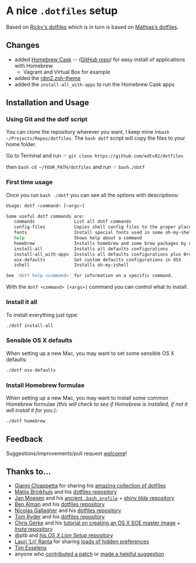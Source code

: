 # A nice `.dotfiles` setup

Based on [Ricky's dotfiles](https://github.com/rickyah/dotfiles) which is in turn is based on [Mathias’s dotfiles](https://github.com/rickyah/dotfiles). 


## Changes
* added [Homebrew Cask](http://caskroom.io/) -- *([GitHub repo](https://github.com/phinze/homebrew-cask))* for easy install of applications with Homebrew.
	* Vagrant and Virtual Box for example []()
* added the [rdm2.zsh-theme](https://github.com/edtv82/oh-my-zsh-rdm-theme)
* added the `install-all_with-apps` to run the Homebrew Cask apps


## Installation and Usage

### Using Git and the dotf script

You can clone the repository wherever you want, I keep mine in```bash ~/Projects/Repos/dotfiles```. The ```bash dotf``` script will copy the files to your home folder.

Go to Terminal and run ☞ `git clone https://github.com/edtv82/dotfiles` 

then ```bash cd ~/YOUR_PATH/dotfiles``` and run ☞ ```bash./dotf```

### First time usage

Once you run ```bash ./dotf``` you can see all the options with descriptions:

```bash
Usage: dotf <command> [<args>]

Some useful dotf commands are:
   commands               List all dotf commands
   config-files           Copies shell config files to the proper places to set the defaults
   fonts                  Install special fonts used in some oh-my-shell skins
   help                   Shows help about a command
   homebrew               Installs homebrew and some brew packages by default
   install-all            Installs all defaults configurations
   install-all_with-apps  Installs all defaults configurations plus Brew Cask apps
   osx-defaults           Set custom defaults configurations in OSX
   zshell                 Installs oh-my-zshell

See 'dotf help <command>' for information on a specific command.
```

With the `dotf <command> [<args>]` command you can control what to install. 

### Install it all
To install everything just type:
```bash
./dotf install-all
```

### Sensible OS X defaults

When setting up a new Mac, you may want to set some sensible OS X defaults:

```bash
./dotf osx-defaults
```

### Install Homebrew formulae

When setting up a new Mac, you may want to install some common Homebrew formulae *(this will check to see if Homebrew is installed, if not it will install it for you.)*:

```bash
./dotf homebrew
```

## Feedback

Suggestions/improvements/pull request
[welcome](https://github.com/edtv82/dotfiles/pulls)!

## Thanks to…

* [Gianni Chiappetta](http://gf3.ca/) for sharing his [amazing collection of dotfiles](https://github.com/gf3/dotfiles)
* [Matijs Brinkhuis](http://hotfusion.nl/) and his [dotfiles repository](https://github.com/matijs/dotfiles)
* [Jan Moesen](http://jan.moesen.nu/) and his [ancient `.bash_profile`](https://gist.github.com/1156154) + [shiny _tilde_ repository](https://github.com/janmoesen/tilde)
* [Ben Alman](http://benalman.com/) and his [dotfiles repository](https://github.com/cowboy/dotfiles)
* [Nicolas Gallagher](http://nicolasgallagher.com/) and his [dotfiles repository](https://github.com/necolas/dotfiles)
* [Tom Ryder](http://blog.sanctum.geek.nz/) and his [dotfiles repository](https://github.com/tejr/dotfiles)
* [Chris Gerke](http://www.randomsquared.com/) and his [tutorial on creating an OS X SOE master image](http://chris-gerke.blogspot.com/2012/04/mac-osx-soe-master-image-day-7.html) + [_Insta_ repository](https://github.com/cgerke/Insta)
* @ptb and [his _OS X Lion Setup_ repository](https://github.com/ptb/Mac-OS-X-Lion-Setup)
* [Lauri ‘Lri’ Ranta](http://lri.me/) for sharing [loads of hidden preferences](http://lri.me/osx.html#hidden-preferences)
* [Tim Esselens](http://devel.datif.be/)
* anyone who [contributed a patch](https://github.com/rickyah/dotfiles/contributors) or [made a helpful suggestion](https://github.com/rickyah/dotfiles/issues)
